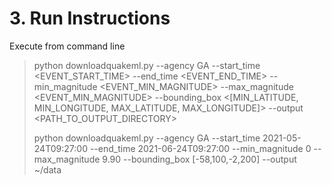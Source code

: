 # 3. Run Instructions

Execute from command line
>
> python downloadquakeml.py --agency GA --start_time <EVENT_START_TIME> --end_time <EVENT_END_TIME>  --min_magnitude <EVENT_MIN_MAGNITUDE> --max_magnitude <EVENT_MIN_MAGNITUDE> --bounding_box <[MIN_LATITUDE, MIN_LONGITUDE, MAX_LATITUDE, MAX_LONGITUDE]> --output <PATH_TO_OUTPUT_DIRECTORY>
>
> python downloadquakeml.py --agency GA --start_time 2021-05-24T09:27:00 --end_time 2021-06-24T09:27:00 --min_magnitude 0 --max_magnitude 9.90 --bounding_box  [-58,100,-2,200] --output ~/data 


